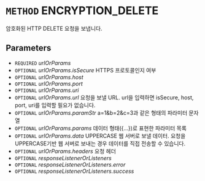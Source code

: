 # `METHOD` ENCRYPTION_DELETE
암호화된 HTTP DELETE 요청을 보냅니다.

## Parameters
* `REQUIRED` *urlOrParams*
* `OPTIONAL` *urlOrParams.isSecure* HTTPS 프로토콜인지 여부
* `OPTIONAL` *urlOrParams.host*
* `OPTIONAL` *urlOrParams.port*
* `OPTIONAL` *urlOrParams.uri*
* `OPTIONAL` *urlOrParams.url* 요청을 보낼 URL. url을 입력하면 isSecure, host, port, uri를 입력할 필요가 없습니다.
* `OPTIONAL` *urlOrParams.paramStr* a=1&b=2&c=3과 같은 형태의 파라미터 문자열
* `OPTIONAL` *urlOrParams.params* 데이터 형태({...})로 표현한 파라미터 목록
* `OPTIONAL` *urlOrParams.data* UPPERCASE 웹 서버로 보낼 데이터. 요청을 UPPERCASE기반 웹 서버로 보내는 경우 데이터를 직접 전송할 수 있습니다.
* `OPTIONAL` *urlOrParams.headers* 요청 헤더
* `OPTIONAL` *responseListenerOrListeners*
* `OPTIONAL` *responseListenerOrListeners.error*
* `OPTIONAL` *responseListenerOrListeners.success*
